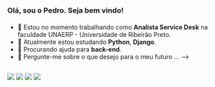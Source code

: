 ### Olá, sou o Pedro. Seja bem vindo! <h4>

- 🔭 Estou no momento trabalhando como **Analista Service Desk** na faculdade UNAERP - Universidade de Ribeirão Preto.
- 🌱 Atualmente estou estudando **Python**, **Django**.
- 🤔 Procurando ajuda para **back-end**.
- 💬 Pergunte-me sobre o que desejo para o meu futuro ...
-->

##

<div>

  <a href="https://www.instagram.com/pedr0siquera_/" target="_blank"><img src="https://img.shields.io/badge/-Instagram-%23E4405F?style=for-the-badge&logo=instagram&logoColor=white" target="_blank"></a>
 <a href="https://discord.com/channels/@me" target="_blank"><img src="https://img.shields.io/badge/Discord-7289DA?style=for-the-badge&logo=discord&logoColor=white" target="_blank"></a> 
  <a href = "mailto:pedrovitor.stz@gmail.com"><img src="https://img.shields.io/badge/-Gmail-%23333?style=for-the-badge&logo=gmail&logoColor=white" target="_blank"></a>
  <a href="https://www.linkedin.com/in/pedro-siqueira-silva/" target="_blank"><img src="https://img.shields.io/badge/-LinkedIn-%230077B5?style=for-the-badge&logo=linkedin&logoColor=white" target="_blank"></a>
  
  </div>
